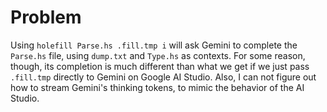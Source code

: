# Problem

Using `holefill Parse.hs .fill.tmp i` will ask Gemini to complete the `Parse.hs`
file, using `dump.txt` and `Type.hs` as contexts. For some reason, though, its
completion is much different than what we get if we just pass `.fill.tmp`
directly to Gemini on Google AI Studio. Also, I can not figure out how to stream
Gemini's thinking tokens, to mimic the behavior of the AI Studio.
